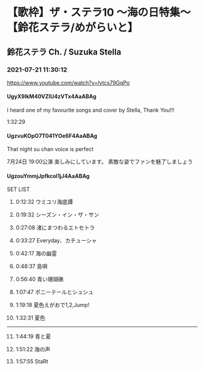 # 【歌枠】ザ・ステラ10 ～海の日特集～【鈴花ステラ/めがらいと】

## 鈴花ステラ Ch. / Suzuka Stella

### 2021-07-21 11:30:12

https://www.youtube.com/watch?v=lytcs79GqPo

#### UgyX9lkM40VZIU4zVTx4AaABAg

I heard one of my favourite songs and cover by Stella, Thank You!!!

1:32:29



#### UgzvuKOpO7T041YOe6F4AaABAg

That night su chan voice  is  perfect

7月24日 19:00公演 楽しみにしています。 素敵な姿でファンを魅了しましょう



#### UgzouYmmjJpfkcol1jJ4AaABAg

SET LIST

1.	0:12:32	ウミユリ海底譚

2.	0:19:32	シーズン・イン・ザ・サン

3.	0:27:08	渚にまつわるエトセトラ

4.	0:33:27	Everyday、カチューシャ

5.	0:42:17	海の幽霊

6.	0:48:37	島唄

7.	0:56:40	青い珊瑚礁

8.	1:07:47	ポニーテールとシュシュ

9.	1:19:18	夏色えがおで1,2,Jump!

10.	1:32:31	夏色

------------------------------------------------------------------

11.	1:44:19	青と夏

12.	1:51:22	海の声

13.	1:57:55	StaRt

